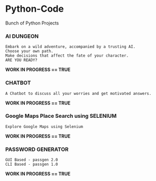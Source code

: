 # Python-Code

Bunch of Python Projects

### AI DUNGEON

    Embark on a wild adventure, accompanied by a trusting AI.
    Choose your own path.
    Make decisions that affect the fate of your character.
    ARE YOU READY?

**WORK IN PROGRESS == TRUE**

### CHATBOT

    A Chatbot to discuss all your worries and get motivated answers.

**WORK IN PROGRESS == TRUE**

### Google Maps Place Search using SELENIUM

    Explore Google Maps using Selenium

**WORK IN PROGRESS == TRUE**

### PASSWORD GENERATOR

    GUI Based - passgen 2.0
    CLI Based - passgen 1.0

**WORK IN PROGRESS == TRUE**
